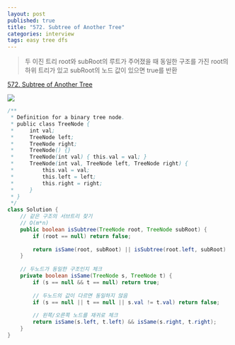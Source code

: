```yaml
---
layout: post
published: true
title: "572. Subtree of Another Tree"
categories: interview
tags: easy tree dfs
---
```


> 두 이진 트리 root와 subRoot의 루트가 주어졌을 때 동일한 구조를 가진 root의 하위 트리가 있고 subRoot의 노드 값이 있으면 true를 반환

[572. Subtree of Another Tree](https://leetcode.com/problems/subtree-of-another-tree/)

![](https://assets.leetcode.com/uploads/2021/04/28/subtree1-tree.jpg)

```java
/**
 * Definition for a binary tree node.
 * public class TreeNode {
 *     int val;
 *     TreeNode left;
 *     TreeNode right;
 *     TreeNode() {}
 *     TreeNode(int val) { this.val = val; }
 *     TreeNode(int val, TreeNode left, TreeNode right) {
 *         this.val = val;
 *         this.left = left;
 *         this.right = right;
 *     }
 * }
 */
class Solution {
    // 같은 구조의 서브트리 찾기
    // O(m*n)
    public boolean isSubtree(TreeNode root, TreeNode subRoot) {
        if (root == null) return false;
        
        return isSame(root, subRoot) || isSubtree(root.left, subRoot) || isSubtree(root.right, subRoot);
    }
    
    // 두노드가 동일한 구조인지 체크
    private boolean isSame(TreeNode s, TreeNode t) {
        if (s == null && t == null) return true;
        
        // 두노드의 값이 다르면 동일하지 않음
        if (s == null || t == null || s.val != t.val) return false;
        
        // 왼쪽/오른쪽 노드를 재귀로 체크
        return isSame(s.left, t.left) && isSame(s.right, t.right);
    } 
}
```